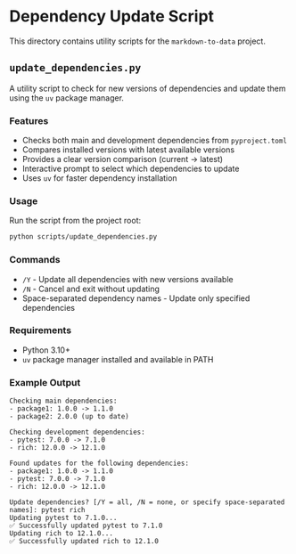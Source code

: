 # Dependency Update Script

This directory contains utility scripts for the `markdown-to-data` project.

## `update_dependencies.py`

A utility script to check for new versions of dependencies and update them using the `uv` package manager.

### Features

- Checks both main and development dependencies from `pyproject.toml`
- Compares installed versions with latest available versions
- Provides a clear version comparison (current → latest)
- Interactive prompt to select which dependencies to update
- Uses `uv` for faster dependency installation

### Usage

Run the script from the project root:

```bash
python scripts/update_dependencies.py
```

### Commands

- `/Y` - Update all dependencies with new versions available
- `/N` - Cancel and exit without updating
- Space-separated dependency names - Update only specified dependencies

### Requirements

- Python 3.10+
- `uv` package manager installed and available in PATH

### Example Output

```
Checking main dependencies:
- package1: 1.0.0 -> 1.1.0
- package2: 2.0.0 (up to date)

Checking development dependencies:
- pytest: 7.0.0 -> 7.1.0
- rich: 12.0.0 -> 12.1.0

Found updates for the following dependencies:
- package1: 1.0.0 -> 1.1.0
- pytest: 7.0.0 -> 7.1.0
- rich: 12.0.0 -> 12.1.0

Update dependencies? [/Y = all, /N = none, or specify space-separated names]: pytest rich
Updating pytest to 7.1.0...
✅ Successfully updated pytest to 7.1.0
Updating rich to 12.1.0...
✅ Successfully updated rich to 12.1.0
```